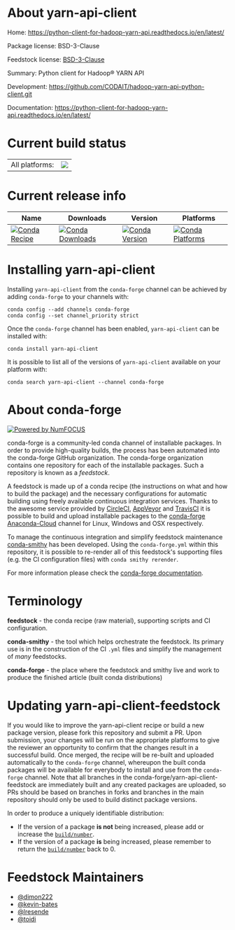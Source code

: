 About yarn-api-client
=====================

Home: https://python-client-for-hadoop-yarn-api.readthedocs.io/en/latest/

Package license: BSD-3-Clause

Feedstock license: [BSD-3-Clause](https://github.com/conda-forge/yarn-api-client-feedstock/blob/master/LICENSE.txt)

Summary: Python client for Hadoop® YARN API

Development: https://github.com/CODAIT/hadoop-yarn-api-python-client.git

Documentation: https://python-client-for-hadoop-yarn-api.readthedocs.io/en/latest/

Current build status
====================


<table><tr><td>All platforms:</td>
    <td>
      <a href="https://dev.azure.com/conda-forge/feedstock-builds/_build/latest?definitionId=4439&branchName=master">
        <img src="https://dev.azure.com/conda-forge/feedstock-builds/_apis/build/status/yarn-api-client-feedstock?branchName=master">
      </a>
    </td>
  </tr>
</table>

Current release info
====================

| Name | Downloads | Version | Platforms |
| --- | --- | --- | --- |
| [![Conda Recipe](https://img.shields.io/badge/recipe-yarn--api--client-green.svg)](https://anaconda.org/conda-forge/yarn-api-client) | [![Conda Downloads](https://img.shields.io/conda/dn/conda-forge/yarn-api-client.svg)](https://anaconda.org/conda-forge/yarn-api-client) | [![Conda Version](https://img.shields.io/conda/vn/conda-forge/yarn-api-client.svg)](https://anaconda.org/conda-forge/yarn-api-client) | [![Conda Platforms](https://img.shields.io/conda/pn/conda-forge/yarn-api-client.svg)](https://anaconda.org/conda-forge/yarn-api-client) |

Installing yarn-api-client
==========================

Installing `yarn-api-client` from the `conda-forge` channel can be achieved by adding `conda-forge` to your channels with:

```
conda config --add channels conda-forge
conda config --set channel_priority strict
```

Once the `conda-forge` channel has been enabled, `yarn-api-client` can be installed with:

```
conda install yarn-api-client
```

It is possible to list all of the versions of `yarn-api-client` available on your platform with:

```
conda search yarn-api-client --channel conda-forge
```


About conda-forge
=================

[![Powered by
NumFOCUS](https://img.shields.io/badge/powered%20by-NumFOCUS-orange.svg?style=flat&colorA=E1523D&colorB=007D8A)](https://numfocus.org)

conda-forge is a community-led conda channel of installable packages.
In order to provide high-quality builds, the process has been automated into the
conda-forge GitHub organization. The conda-forge organization contains one repository
for each of the installable packages. Such a repository is known as a *feedstock*.

A feedstock is made up of a conda recipe (the instructions on what and how to build
the package) and the necessary configurations for automatic building using freely
available continuous integration services. Thanks to the awesome service provided by
[CircleCI](https://circleci.com/), [AppVeyor](https://www.appveyor.com/)
and [TravisCI](https://travis-ci.com/) it is possible to build and upload installable
packages to the [conda-forge](https://anaconda.org/conda-forge)
[Anaconda-Cloud](https://anaconda.org/) channel for Linux, Windows and OSX respectively.

To manage the continuous integration and simplify feedstock maintenance
[conda-smithy](https://github.com/conda-forge/conda-smithy) has been developed.
Using the ``conda-forge.yml`` within this repository, it is possible to re-render all of
this feedstock's supporting files (e.g. the CI configuration files) with ``conda smithy rerender``.

For more information please check the [conda-forge documentation](https://conda-forge.org/docs/).

Terminology
===========

**feedstock** - the conda recipe (raw material), supporting scripts and CI configuration.

**conda-smithy** - the tool which helps orchestrate the feedstock.
                   Its primary use is in the construction of the CI ``.yml`` files
                   and simplify the management of *many* feedstocks.

**conda-forge** - the place where the feedstock and smithy live and work to
                  produce the finished article (built conda distributions)


Updating yarn-api-client-feedstock
==================================

If you would like to improve the yarn-api-client recipe or build a new
package version, please fork this repository and submit a PR. Upon submission,
your changes will be run on the appropriate platforms to give the reviewer an
opportunity to confirm that the changes result in a successful build. Once
merged, the recipe will be re-built and uploaded automatically to the
`conda-forge` channel, whereupon the built conda packages will be available for
everybody to install and use from the `conda-forge` channel.
Note that all branches in the conda-forge/yarn-api-client-feedstock are
immediately built and any created packages are uploaded, so PRs should be based
on branches in forks and branches in the main repository should only be used to
build distinct package versions.

In order to produce a uniquely identifiable distribution:
 * If the version of a package **is not** being increased, please add or increase
   the [``build/number``](https://docs.conda.io/projects/conda-build/en/latest/resources/define-metadata.html#build-number-and-string).
 * If the version of a package **is** being increased, please remember to return
   the [``build/number``](https://docs.conda.io/projects/conda-build/en/latest/resources/define-metadata.html#build-number-and-string)
   back to 0.

Feedstock Maintainers
=====================

* [@dimon222](https://github.com/dimon222/)
* [@kevin-bates](https://github.com/kevin-bates/)
* [@lresende](https://github.com/lresende/)
* [@toidi](https://github.com/toidi/)

